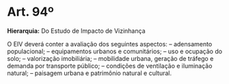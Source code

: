 # Art. 94º

**Hierarquia:** Do Estudo de Impacto de Vizinhança

O EIV deverá conter a avaliação dos seguintes aspectos:
– adensamento populacional;
– equipamentos urbanos e comunitários;
– uso e ocupação do solo;
– valorização imobiliária;
– mobilidade urbana, geração de tráfego e demanda por transporte público;
– condições de ventilação e iluminação natural;
– paisagem urbana e patrimônio natural e cultural.






